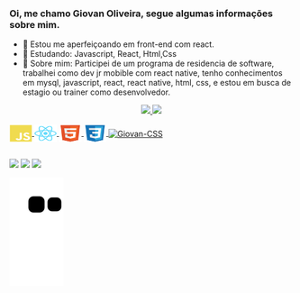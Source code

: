 ### Oi, me chamo Giovan Oliveira, segue algumas informações sobre mim.

- 🔭 Estou me aperfeiçoando em front-end com react.
- 🌱 Estudando: Javascript, React, Html,Css
- 💬 Sobre mim: Participei de um programa de residencia de software, trabalhei como dev jr mobible com react native, tenho conhecimentos em mysql, javascript, react, react native, html, css, e estou em busca de estagio ou trainer como desenvolvedor.
<div align="center">
<a href="https://github.com/GiovanPshore">
  <img height="180em" src="https://github-readme-stats.vercel.app/api?username=GiovanPshore&show_icons=true&theme=radical&include_all_commits=true&count_private=true"/>
  <img height="180em" src="https://github-readme-stats.vercel.app/api/top-langs/?username=GiovanPshore&layout=compact&langs_count=7&theme=radical"/>
</div>
<div style="display: inline_block"><br>
  <img align="center" alt="Giovan-Js" height="30" width="40" src="https://raw.githubusercontent.com/devicons/devicon/master/icons/javascript/javascript-plain.svg">
  <img align="center" alt="Giovan-React" height="30" width="40" src="https://raw.githubusercontent.com/devicons/devicon/master/icons/react/react-original.svg">
  <img align="center" alt="Giovan-HTML" height="30" width="40" src="https://raw.githubusercontent.com/devicons/devicon/master/icons/html5/html5-original.svg">
  <img align="center" alt="Giovan-CSS" height="30" width="40" src="https://raw.githubusercontent.com/devicons/devicon/master/icons/css3/css3-original.svg">
  <img align="center" alt="Giovan-CSS" height="50" width="50" src="https://cdn.jsdelivr.net/gh/devicons/devicon/icons/mysql/mysql-original-wordmark.svg" />
</div>

##

<div> 
  <a href="https://www.instagram.com/giovan.oliv/" target="_blank"><img src="https://img.shields.io/badge/-Instagram-%23E4405F?style=for-the-badge&logo=instagram&logoColor=white" target="_blank"></a>
  <a href = "mailto:giovanpshore@gmail.com"><img src="https://img.shields.io/badge/-Gmail-%23333?style=for-the-badge&logo=gmail&logoColor=white" target="_blank"></a>
  <a href="https://www.linkedin.com/in/giovanoliveira/" target="_blank"><img src="https://img.shields.io/badge/-LinkedIn-%230077B5?style=for-the-badge&logo=linkedin&logoColor=white" target="_blank"></a> 
 
  ![Snake animation](https://github.com/rafaballerini/rafaballerini/blob/output/github-contribution-grid-snake.svg)
 
</div>
